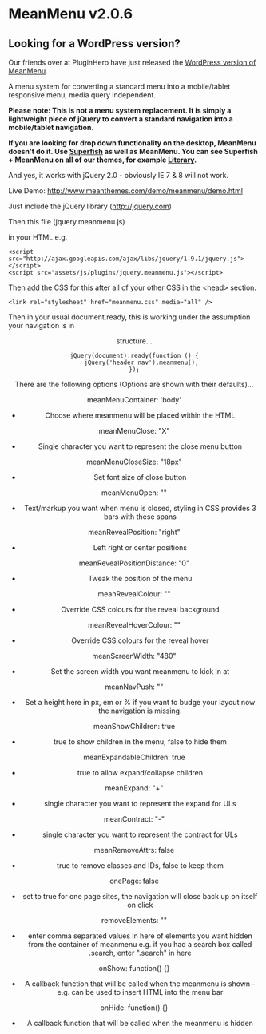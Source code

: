 MeanMenu v2.0.6
===========

Looking for a WordPress version?
---
Our friends over at PluginHero have just released the <a href="http://pluginhero.com/portfolio/meanmenu/">WordPress version of MeanMenu</a>. 

A menu system for converting a standard menu into a mobile/tablet responsive menu, media query independent.

**Please note: This is not a menu system replacement. It is simply a lightweight piece of jQuery to convert a standard navigation into a mobile/tablet navigation.**

**If you are looking for drop down functionality on the desktop, MeanMenu doesn't do it. Use <a title="Superfish Drop down menus" href="http://plugins.jquery.com/superfish/">Superfish</a> as well as MeanMenu. You can see Superfish + MeanMenu on all of our themes, for example <a title="Literary Theme" href="http://www.meanthemes.com/theme/literary/">Literary</a>.**

And yes, it works with jQuery 2.0 - obviously IE 7 & 8 will not work.

Live Demo:
<a href="http://www.meanthemes.com/demo/meanmenu/demo.html">http://www.meanthemes.com/demo/meanmenu/demo.html</a>


Just include the jQuery library (http://jquery.com) 

Then this file (jquery.meanmenu.js)

in your HTML e.g.

    <script src="http://ajax.googleapis.com/ajax/libs/jquery/1.9.1/jquery.js"></script> 
    <script src="assets/js/plugins/jquery.meanmenu.js"></script> 
    
Then add the CSS for this after all of your other CSS in the &lt;head&gt; section.

	<link rel="stylesheet" href="meanmenu.css" media="all" />

Then in your usual document.ready, this is working under the assumption your navigation is in <header><nav> structure...

    jQuery(document).ready(function () {
    	jQuery('header nav').meanmenu();
    });

There are the following options (Options are shown with their defaults)...

meanMenuContainer: 'body'

- Choose where meanmenu will be placed within the HTML

meanMenuClose: "X"

- Single character you want to represent the close menu button

meanMenuCloseSize: "18px"

- Set font size of close button

meanMenuOpen: "<span /><span /><span />"

- Text/markup you want when menu is closed, styling in CSS provides 3 bars with these spans

meanRevealPosition: "right"

- Left right or center positions

meanRevealPositionDistance: "0"

- Tweak the position of the menu

meanRevealColour: ""

- Override CSS colours for the reveal background

meanRevealHoverColour: ""

- Override CSS colours for the reveal hover
 
meanScreenWidth: "480"

- Set the screen width you want meanmenu to kick in at

meanNavPush: ""

- Set a height here in px, em or % if you want to budge your layout now the navigation is missing.

meanShowChildren: true

- true to show children in the menu, false to hide them

meanExpandableChildren: true

- true to allow expand/collapse children

meanExpand: "+" 

- single character you want to represent the expand for ULs

meanContract: "-"

- single character you want to represent the contract for ULs

meanRemoveAttrs: false
- true to remove classes and IDs, false to keep them

onePage: false 

- set to true for one page sites, the navigation will close back up on itself on click

removeElements: "" 

- enter comma separated values in here of elements you want hidden from the container of meanmenu e.g. if you had a search box called .search, enter ".search" in here

onShow: function() {}

- A callback function that will be called when the meanmenu is shown - e.g. can be used to insert HTML into the menu bar

onHide: function() {}

- A callback function that will be called when the meanmenu is hidden


